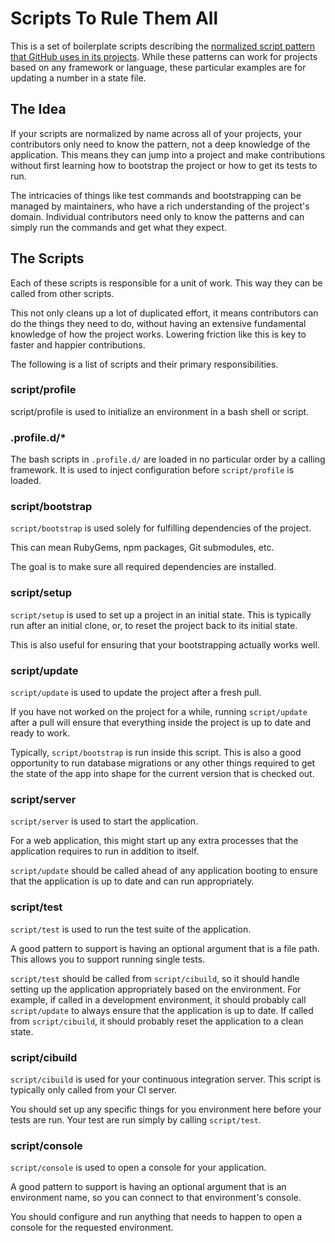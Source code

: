 # Scripts To Rule Them All

This is a set of boilerplate scripts describing the [normalized script pattern
that GitHub uses in its projects](http://githubengineering.com/scripts-to-rule-them-all/). While these
patterns can work for projects based on any framework or language, these
particular examples are for updating a number in a state file.

## The Idea

If your scripts are normalized by name across all of your projects, your
contributors only need to know the pattern, not a deep knowledge of the
application. This means they can jump into a project and make contributions
without first learning how to bootstrap the project or how to get its tests to
run.

The intricacies of things like test commands and bootstrapping can be managed by
maintainers, who have a rich understanding of the project's domain. Individual
contributors need only to know the patterns and can simply run the commands and
get what they expect.

## The Scripts

Each of these scripts is responsible for a unit of work. This way they can be
called from other scripts.

This not only cleans up a lot of duplicated effort, it means contributors can do
the things they need to do, without having an extensive fundamental knowledge of
how the project works. Lowering friction like this is key to faster and happier
contributions.

The following is a list of scripts and their primary responsibilities.

### script/profile

script/profile is used to initialize an environment in a bash shell or
script.  

### .profile.d/*

The bash scripts in `.profile.d/` are loaded in no particular order by a
calling framework.  It is used to inject configuration before
`script/profile` is loaded.

### script/bootstrap

`script/bootstrap` is used solely for fulfilling dependencies of the project.

This can mean RubyGems, npm packages, Git submodules, etc.

The goal is to make sure all required dependencies are installed.

### script/setup

`script/setup` is used to set up a project in an initial state.
This is typically run after an initial clone, or, to reset the project back to
its initial state.

This is also useful for ensuring that your bootstrapping actually works well.

### script/update

`script/update` is used to update the project after a fresh pull.

If you have not worked on the project for a while, running `script/update` after
a pull will ensure that everything inside the project is up to date and ready to work.

Typically, `script/bootstrap` is run inside this script. This is also a good
opportunity to run database migrations or any other things required to get the
state of the app into shape for the current version that is checked out.

### script/server

`script/server` is used to start the application.

For a web application, this might start up any extra processes that the 
application requires to run in addition to itself.

`script/update` should be called ahead of any application booting to ensure that
the application is up to date and can run appropriately.

### script/test

`script/test` is used to run the test suite of the application.

A good pattern to support is having an optional argument that is a file path.
This allows you to support running single tests.

`script/test` should be called from `script/cibuild`, so it should handle
setting up the application appropriately based on the environment. For example,
if called in a development environment, it should probably call `script/update`
to always ensure that the application is up to date. If called from
`script/cibuild`, it should probably reset the application to a clean state.

### script/cibuild

`script/cibuild` is used for your continuous integration server.
This script is typically only called from your CI server.

You should set up any specific things for you environment here before your tests
are run. Your test are run simply by calling `script/test`.

### script/console

`script/console` is used to open a console for your application.

A good pattern to support is having an optional argument that is an environment
name, so you can connect to that environment's console.

You should configure and run anything that needs to happen to open a console for
the requested environment.

